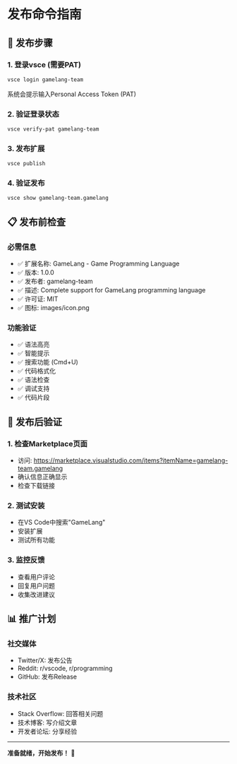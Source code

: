 # 发布命令指南

## 🚀 发布步骤

### 1. 登录vsce (需要PAT)
```bash
vsce login gamelang-team
```
系统会提示输入Personal Access Token (PAT)

### 2. 验证登录状态
```bash
vsce verify-pat gamelang-team
```

### 3. 发布扩展
```bash
vsce publish
```

### 4. 验证发布
```bash
vsce show gamelang-team.gamelang
```

## 📋 发布前检查

### 必需信息
- ✅ 扩展名称: GameLang - Game Programming Language
- ✅ 版本: 1.0.0
- ✅ 发布者: gamelang-team
- ✅ 描述: Complete support for GameLang programming language
- ✅ 许可证: MIT
- ✅ 图标: images/icon.png

### 功能验证
- ✅ 语法高亮
- ✅ 智能提示
- ✅ 搜索功能 (Cmd+U)
- ✅ 代码格式化
- ✅ 语法检查
- ✅ 调试支持
- ✅ 代码片段

## 🎯 发布后验证

### 1. 检查Marketplace页面
- 访问: https://marketplace.visualstudio.com/items?itemName=gamelang-team.gamelang
- 确认信息正确显示
- 检查下载链接

### 2. 测试安装
- 在VS Code中搜索"GameLang"
- 安装扩展
- 测试所有功能

### 3. 监控反馈
- 查看用户评论
- 回复用户问题
- 收集改进建议

## 📊 推广计划

### 社交媒体
- Twitter/X: 发布公告
- Reddit: r/vscode, r/programming
- GitHub: 发布Release

### 技术社区
- Stack Overflow: 回答相关问题
- 技术博客: 写介绍文章
- 开发者论坛: 分享经验

---

**准备就绪，开始发布！** 🎉 